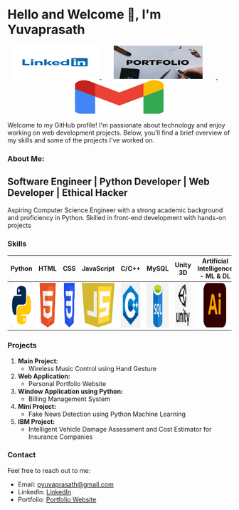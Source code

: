 
# Hello and Welcome 👋, I'm Yuvaprasath 

<p align="center">
  <a href="https://www.linkedin.com/in/yuvaprasath-p-a53478251/">
    <img src="https://github.com/Yuvaprasath-P/About_Yuva/blob/main/img/linkedin.jpg" alt="LinkedIn" width="200" height="75">
  </a>&nbsp;&nbsp;&nbsp;&nbsp;&nbsp;&nbsp;
  <a href="https://bit.ly/Yuva">
    <img src="https://github.com/Yuvaprasath-P/About_Yuva/blob/main/img/pf.jpg" alt="Portfolio" width="200" height="75" style="margin-right: 30px;">
  </a>&nbsp;&nbsp;&nbsp;&nbsp;&nbsp;&nbsp;
  <a href="mailto: pyuvaprasath@gmail.com">
    <img src="https://github.com/Yuvaprasath-P/About_Yuva/blob/main/img/Gmail.png" alt="email" width="200" height="75">
  </a>
</p>

Welcome to my GitHub profile! I'm passionate about technology and enjoy working on web development projects. Below, you'll find a brief overview of my skills and some of the projects I've worked on.

### About Me:
## Software Engineer | Python Developer | Web Developer | Ethical Hacker

Aspiring Computer Science Engineer with a strong academic background and proficiency in Python. Skilled in front-end development with hands-on projects

### Skills

| Python |  HTML | CSS | JavaScript |C/C++ | MySQL | Unity 3D | Artificial Intelligence - ML & DL|
|--------|------|-------|----------|-------|------|------|----------------|
| <img src="img/python.png" style="margin-right: 10px;" width="100" height="100"> | <img src="img/HTML5.png" style="margin-right: 10px;" width="100" height="100"> | <img src="img/CSS3.png" style="margin-right: 10px;" width="100" height="100"> | <img src="img/JS.png" style="margin-right: 10px;" width="90" height="100"> |<img src="img/cplus.png" style="margin-right: 10px;" width="100" height="100"> | <img src="img/sql.png" style="margin-right: 10px;" width="110" height="100"> | <img src="img/unity.png" style="margin-right: 10px;" width="100" height="100"> | <img src="img/downloadai.png" style="margin-right: 10px;" width="100" height="100"> |

### Projects

1. **Main Project:**
   - Wireless Music Control using Hand Gesture
2. **Web Application:**
   - Personal Portfolio Website
3. **Window Application using Python:**
   - Billing Management System
4. **Mini Project:**
   - Fake News Detection using Python Machine Learning
5. **IBM Project:**
   - Intelligent Vehicle Damage Assessment and Cost Estimator for Insurance Companies

### Contact

Feel free to reach out to me:

- Email: pyuvaprasath@gmail.com
- LinkedIn: [LinkedIn](https://www.linkedin.com/in/yuvaprasath-p-a53478251/)
- Portfolio: [Portfolio Website](https://bit.ly/Yuva)

